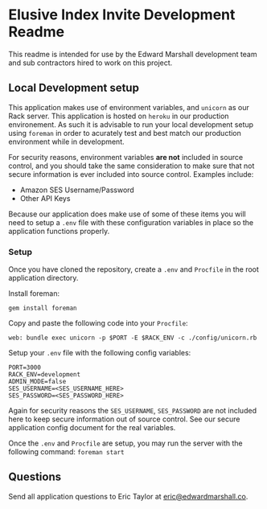 # Elusive Index Invite Development Readme

This readme is intended for use by the Edward Marshall development team and sub contractors hired to work on this project.

## Local Development setup

This application makes use of environment variables, and `unicorn` as our Rack server. This application is hosted on `heroku` in our production environement. As such it is advisable to run your local development setup using `foreman` in order to acurately test and best match our production environment while in development.

For security reasons, environment variables **are not** included in source control, and you should take the same consideration to make sure that not secure information is ever included into source control. Examples include:

* Amazon SES Username/Password
* Other API Keys

Because our application does make use of some of these items you will need to setup a `.env` file with these configuration variables in place so the application functions properly.

### Setup

Once you have cloned the repository, create a `.env` and `Procfile` in the root application directory.

Install foreman:
```
gem install foreman
```

Copy and paste the following code into your `Procfile`:
```
web: bundle exec unicorn -p $PORT -E $RACK_ENV -c ./config/unicorn.rb
```

Setup your `.env` file with the following config variables:
```
PORT=3000
RACK_ENV=development
ADMIN_MODE=false
SES_USERNAME=<SES_USERNAME_HERE>
SES_PASSWORD=<SES_PASSWORD_HERE>
```

Again for security reasons the `SES_USERNAME`, `SES_PASSWORD` are not included here to keep secure information out of source control. See our secure application config document for the real variables.

Once the `.env` and `Procfile` are setup, you may run the server with the following command:
```foreman start```

## Questions

Send all application questions to Eric Taylor at [eric@edwardmarshall.co](mailto://eric@edwardmarshall.co).